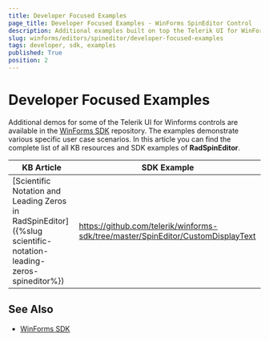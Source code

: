 ```yaml
---
title: Developer Focused Examples
page_title: Developer Focused Examples - WinForms SpinEditor Control
description: Additional examples built on top the Telerik UI for WinForms RadSpinEditor control.
slug: winforms/editors/spineditor/developer-focused-examples
tags: developer, sdk, examples
published: True
position: 2
---
```


# Developer Focused Examples

Additional demos for some of the Telerik UI for Winforms controls are available in the [WinForms SDK](https://github.com/telerik/winforms-sdk) repository. The examples demonstrate various specific user case scenarios. In this article you can find the complete list of all KB resources and SDK examples of **RadSpinEditor**.

|KB Article|SDK Example|
|------|------|
|[Scientific Notation and Leading Zeros in RadSpinEditor]({%slug scientific-notation-leading-zeros-spineditor%})|https://github.com/telerik/winforms-sdk/tree/master/SpinEditor/CustomDisplayText|

## See Also

* [WinForms SDK](https://github.com/telerik/winforms-sdk)
